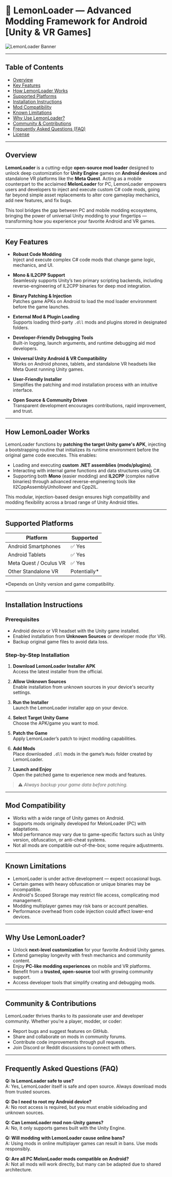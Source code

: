 # 🍋 LemonLoader — Advanced Modding Framework for Android [Unity & VR Games]

![LemonLoader Banner]([https://example.com/lemonloader-banner.png](http://lemonloader.com/wp-content/uploads/2025/05/cropped-Lemon-Loader-Favicon.png))

---

## Table of Contents
- [Overview](#overview)
- [Key Features](#key-features)
- [How LemonLoader Works](#how-lemonloader-works)
- [Supported Platforms](#supported-platforms)
- [Installation Instructions](#installation-instructions)
- [Mod Compatibility](#mod-compatibility)
- [Known Limitations](#known-limitations)
- [Why Use LemonLoader?](#why-use-lemonloader)
- [Community & Contributions](#community--contributions)
- [Frequently Asked Questions (FAQ)](#frequently-asked-questions-faq)
- [License](#license)

---

## Overview

**LemonLoader** is a cutting-edge **open-source mod loader** designed to unlock deep customization for **Unity Engine** games on **Android devices** and standalone VR platforms like the **Meta Quest**. Acting as a mobile counterpart to the acclaimed **MelonLoader** for PC, LemonLoader empowers users and developers to inject and execute custom C# code mods, going far beyond simple asset replacements to alter core gameplay mechanics, add new features, and fix bugs.

This tool bridges the gap between PC and mobile modding ecosystems, bringing the power of universal Unity modding to your fingertips — transforming how you experience your favorite Android and VR games.

---

## Key Features

- **Robust Code Modding**  
  Inject and execute complex C# code mods that change game logic, mechanics, and UI.

- **Mono & IL2CPP Support**  
  Seamlessly supports Unity’s two primary scripting backends, including reverse-engineering of IL2CPP binaries for deep mod integration.

- **Binary Patching & Injection**  
  Patches game APKs on Android to load the mod loader environment before the game launches.

- **External Mod & Plugin Loading**  
  Supports loading third-party `.dll` mods and plugins stored in designated folders.

- **Developer-Friendly Debugging Tools**  
  Built-in logging, launch arguments, and runtime debugging aid mod developers.

- **Universal Unity Android & VR Compatibility**  
  Works on Android phones, tablets, and standalone VR headsets like Meta Quest running Unity games.

- **User-Friendly Installer**  
  Simplifies the patching and mod installation process with an intuitive interface.

- **Open Source & Community Driven**  
  Transparent development encourages contributions, rapid improvement, and trust.

---

## How LemonLoader Works

LemonLoader functions by **patching the target Unity game's APK**, injecting a bootstrapping routine that initializes its runtime environment before the original game code executes. This enables:

- Loading and executing **custom .NET assemblies (mods/plugins)**.
- Interacting with internal game functions and data structures using C#.
- Supporting both **Mono** (easier modding) and **IL2CPP** (complex native binaries) through advanced reverse-engineering tools like Il2CppAssemblyUnhollower and Cpp2IL.

This modular, injection-based design ensures high compatibility and modding flexibility across a broad range of Unity Android titles.

---

## Supported Platforms

| Platform                | Supported          |
|-------------------------|--------------------|
| Android Smartphones     | ✅ Yes             |
| Android Tablets         | ✅ Yes             |
| Meta Quest / Oculus VR  | ✅ Yes             |
| Other Standalone VR     | Potentially*       |

*Depends on Unity version and game compatibility.

---

## Installation Instructions

### Prerequisites

- Android device or VR headset with the Unity game installed.
- Enabled installation from **Unknown Sources** or developer mode (for VR).
- Backup original game files to avoid data loss.

### Step-by-Step Installation

1. **Download LemonLoader Installer APK**  
   Access the latest installer from the official.

2. **Allow Unknown Sources**  
   Enable installation from unknown sources in your device's security settings.

3. **Run the Installer**  
   Launch the LemonLoader installer app on your device.

4. **Select Target Unity Game**  
   Choose the APK/game you want to mod.

5. **Patch the Game**  
   Apply LemonLoader’s patch to inject modding capabilities.

6. **Add Mods**  
   Place downloaded `.dll` mods in the game’s `Mods` folder created by LemonLoader.

7. **Launch and Enjoy**  
   Open the patched game to experience new mods and features.

> ⚠️ *Always backup your game data before patching.*

---

## Mod Compatibility

- Works with a wide range of Unity games on Android.
- Supports mods originally developed for MelonLoader (PC) with adaptations.
- Mod performance may vary due to game-specific factors such as Unity version, obfuscation, or anti-cheat systems.
- Not all mods are compatible out-of-the-box; some require adjustments.

---

## Known Limitations

- LemonLoader is under active development — expect occasional bugs.
- Certain games with heavy obfuscation or unique binaries may be incompatible.
- Android's Scoped Storage may restrict file access, complicating mod management.
- Modding multiplayer games may risk bans or account penalties.
- Performance overhead from code injection could affect lower-end devices.

---

## Why Use LemonLoader?

- Unlock **next-level customization** for your favorite Android Unity games.
- Extend gameplay longevity with fresh mechanics and community content.
- Enjoy **PC-like modding experiences** on mobile and VR platforms.
- Benefit from a **trusted, open-source** tool with growing community support.
- Access developer tools that simplify creating and debugging mods.

---

## Community & Contributions

LemonLoader thrives thanks to its passionate user and developer community. Whether you’re a player, modder, or coder:

- Report bugs and suggest features on GitHub.
- Share and collaborate on mods in community forums.
- Contribute code improvements through pull requests.
- Join Discord or Reddit discussions to connect with others.

---

## Frequently Asked Questions (FAQ)

**Q: Is LemonLoader safe to use?**  
A: Yes, LemonLoader itself is safe and open source. Always download mods from trusted sources.

**Q: Do I need to root my Android device?**  
A: No root access is required, but you must enable sideloading and unknown sources.

**Q: Can LemonLoader mod non-Unity games?**  
A: No, it only supports games built with the Unity Engine.

**Q: Will modding with LemonLoader cause online bans?**  
A: Using mods in online multiplayer games can result in bans. Use mods responsibly.

**Q: Are all PC MelonLoader mods compatible on Android?**  
A: Not all mods will work directly, but many can be adapted due to shared architecture.
